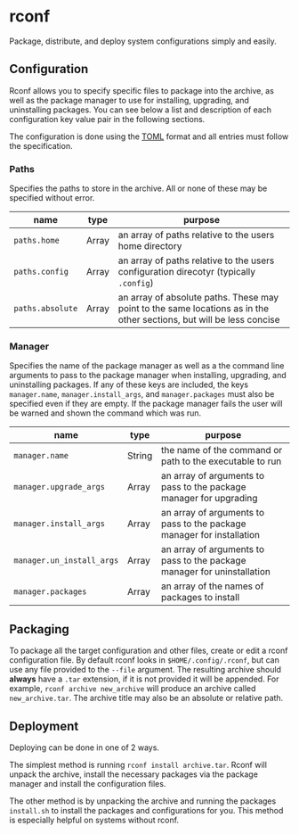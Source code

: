 # rconf
Package, distribute, and deploy system configurations simply and easily.

## Configuration
Rconf allows you to specify specific files to package into the archive, as well as the package manager to use for
installing, upgrading, and uninstalling packages. You can see below a list and description of each configuration key
value pair in the following sections. 

The configuration is done using the [TOML](https://toml.io/) format and all entries must follow the specification.

### Paths
Specifies the paths to store in the archive. All or none of these may be specified without error.

| name | type | purpose |
| ---- | ---- | ------- |
| `paths.home` | Array | an array of paths relative to the users home directory |
| `paths.config` | Array | an array of paths relative to the users configuration direcotyr (typically `.config`) |
| `paths.absolute` | Array | an array of absolute paths. These may point to the same locations as in the other sections, but will be less concise |

### Manager
Specifies the name of the package manager as well as a the command line arguments  to pass to the package manager when
installing, upgrading, and uninstalling packages. If any of these keys are included, the keys `manager.name`,
`manager.install_args`, and `manager.packages` must also be specified even if they are empty. If the package manager
fails the user will be warned and shown the command which was run.

| name | type | purpose |
| ---- | ---- | ------- |
| `manager.name` | String |  the name of the command or path to the executable to run |
| `manager.upgrade_args` | Array | an array of arguments to pass to the package manager for upgrading |
| `manager.install_args` | Array | an array of arguments to pass to the package manager for installation |
| `manager.un_install_args` | Array | an array of arguments to pass to the package manager for uninstallation |
| `manager.packages` | Array | an array of the names of packages to install |

## Packaging
To package all the target configuration and other files, create or edit a rconf configuration file. By default rconf
looks in `$HOME/.config/.rconf`, but can use any file provided to the `--file` argument. The resulting archive should
**always** have a `.tar` extension, if it is not provided it will be appended. For example, `rconf archive new_archive`
will produce an archive called `new_archive.tar`. The archive title may also be an absolute or relative path.

## Deployment
Deploying can be done in one of 2 ways.

The simplest method is running `rconf install archive.tar`. Rconf will unpack the archive, install the necessary
packages via the package manager and install the configuration files.

The other method is by unpacking the archive and running the packages `install.sh` to install the packages and
configurations for you. This method is especially helpful on systems without rconf.